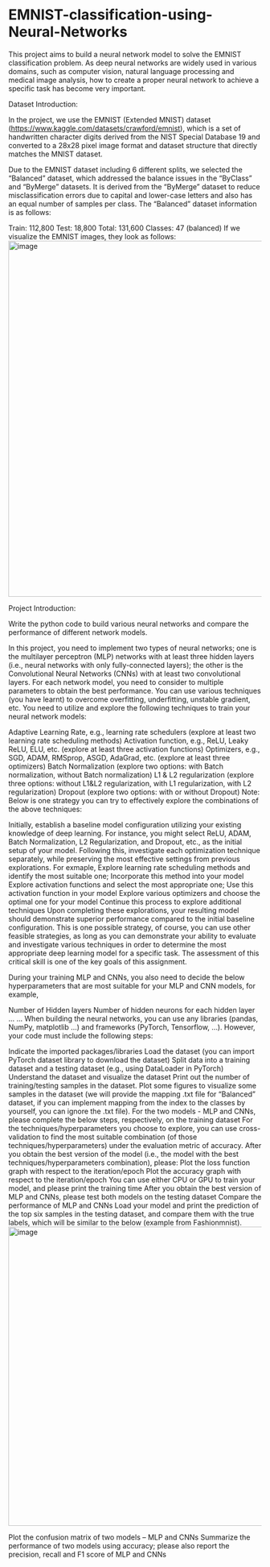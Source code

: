 # EMNIST-classification-using-Neural-Networks
This project aims to build a neural network model to solve the EMNIST classification problem. As deep neural networks are widely used in various domains, such as computer vision, natural language processing and medical image analysis, how to create a proper neural network to achieve a specific task has become very important. 


Dataset Introduction:

In the project, we use the EMNIST  (Extended MNIST) dataset (https://www.kaggle.com/datasets/crawford/emnist), which is a set of handwritten character digits derived from the NIST Special Database 19 and converted to a 28x28 pixel image format and dataset structure that directly matches the MNIST dataset.

Due to the EMNIST dataset including 6 different splits, we selected the “Balanced” dataset, which addressed the balance issues in the “ByClass” and “ByMerge” datasets. It is derived from the “ByMerge” dataset to reduce misclassification errors due to capital and lower-case letters and also has an equal number of samples per class. The “Balanced” dataset information is as follows:

Train: 112,800
Test: 18,800
Total: 131,600
Classes: 47 (balanced)
If we visualize the EMNIST images, they look as follows:
<img width="707" alt="image" src="https://github.com/kiransparakkal/EMNIST-classification-using-Neural-Networks/assets/70934344/d6562af5-3134-429f-bff0-0d4920700c6f">



Project Introduction:

Write the python code to build various neural networks and compare the performance of different network models. 

In this project, you need to implement two types of neural networks; one is the multilayer perceptron (MLP) networks with at least three hidden layers (i.e., neural networks with only fully-connected layers); the other is the Convolutional Neural Networks (CNNs) with at least two convolutional layers.  For each network model, you need to consider to multiple parameters to obtain the best performance. You can use various techniques (you have learnt) to overcome overfitting, underfitting, unstable gradient, etc. You need to utilize and explore the following techniques to train your neural network models:

Adaptive Learning Rate, e.g., learning rate schedulers (explore at least two learning rate scheduling methods)
Activation function, e.g., ReLU, Leaky ReLU, ELU, etc. (explore at least three activation functions)
Optimizers, e.g., SGD, ADAM, RMSprop, ASGD, AdaGrad, etc. (explore at least three optimizers)
Batch Normalization (explore two options: with Batch normalization, without Batch normalization)
L1 & L2 regularization (explore three options: without L1&L2 regularization, with L1 regularization, with L2 regularization)
Dropout (explore two options: with or without Dropout)
Note: Below is one strategy you can try to effectively explore the combinations of the above techniques:

Initially, establish a baseline model configuration utilizing your existing knowledge of deep learning. For instance, you might select ReLU, ADAM, Batch Normalization, L2 Regularization, and Dropout, etc., as the initial setup of your model.
Following this, investigate each optimization technique separately, while preserving the most effective settings from previous explorations. For exmaple,
Explore learning rate scheduling methods and identify the most suitable one; Incorporate this method into your model
Explore activation functions and select the most appropriate one; Use this activation function in your model
Explore various optimizers and choose the optimal one for your model
Continue this process to explore additional techniques 
Upon completing these explorations, your resulting model should demonstrate superior performance compared to the initial baseline configuration.
This is one possible strategy, of course, you can use other feasible strategies, as long as you can demonstrate your ability to evaluate and investigate various techniques in order to determine the most appropriate deep learning model for a specific task. The assessment of this critical skill is one of the key goals of this assignment.

During your training MLP and CNNs, you also need to decide the below hyperparameters that are most suitable for your MLP and CNN models, for example,

Number of Hidden layers
Number of hidden neurons for each hidden layer
... ...
When building the neural networks, you can use any libraries (pandas, NumPy, matplotlib …) and frameworks (PyTorch, Tensorflow, …). However, your code must include the following steps:

Indicate the imported packages/libraries
Load the dataset (you can import PyTorch dataset library to download the dataset)
Split data into a training dataset and a testing dataset (e.g., using DataLoader in PyTorch)
Understand the dataset and visualize the dataset
 Print out the number of training/testing samples in the dataset.
Plot some figures to visualize some samples in the dataset (we will provide the mapping .txt file for “Balanced” dataset, if you can implement mapping from the index to the classes by yourself, you can ignore the .txt file).
For the two models - MLP and CNNs, please complete the below steps, respectively, on the training dataset
For the techniques/hyperparameters you choose to explore, you can use cross-validation to find the most suitable combination (of those techniques/hyperparameters) under the evaluation metric of accuracy.
After you obtain the best version of the model (i.e., the model with the best techniques/hyperparameters combination), please:
Plot the loss function graph with respect to the iteration/epoch
Plot the accuracy graph with respect to the iteration/epoch
You can use either CPU or GPU to train your model, and please print the training time
After you obtain the best version of MLP and CNNs, please test both models on the testing dataset
Compare the performance of MLP and CNNs
Load your model and print the prediction of the top six samples in the testing dataset, and compare them with the true labels, which will be similar to the below (example from Fashionmnist).
 <img width="594" alt="image" src="https://github.com/kiransparakkal/EMNIST-classification-using-Neural-Networks/assets/70934344/59a0d8d5-7597-4037-afb9-2b284736fdb5">

Plot the confusion matrix of two models – MLP and CNNs
Summarize the performance of two models using accuracy; please also report the precision, recall and F1 score of MLP and CNNs
